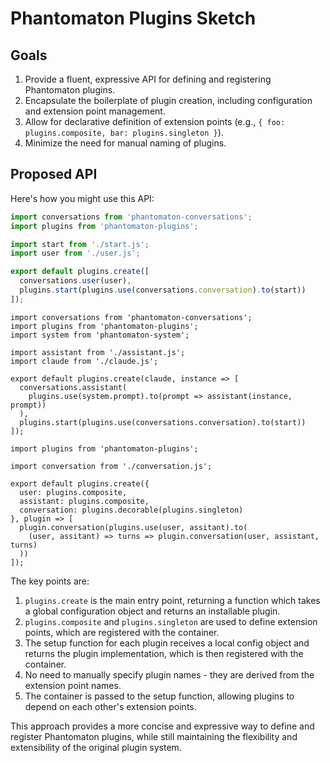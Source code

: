 # Phantomaton Plugins Sketch

## Goals

1. Provide a fluent, expressive API for defining and registering Phantomaton plugins.
2. Encapsulate the boilerplate of plugin creation, including configuration and extension point management.
3. Allow for declarative definition of extension points (e.g., `{ foo: plugins.composite, bar: plugins.singleton }`).
4. Minimize the need for manual naming of plugins.

## Proposed API

Here's how you might use this API:

```javascript
import conversations from 'phantomaton-conversations';
import plugins from 'phantomaton-plugins';

import start from './start.js';
import user from './user.js';

export default plugins.create([
  conversations.user(user),
  plugins.start(plugins.use(conversations.conversation).to(start))
]);
```

```
import conversations from 'phantomaton-conversations';
import plugins from 'phantomaton-plugins';
import system from 'phantomaton-system';

import assistant from './assistant.js';
import claude from './claude.js';

export default plugins.create(claude, instance => [
  conversations.assistant(
    plugins.use(system.prompt).to(prompt => assistant(instance, prompt))
  ),
  plugins.start(plugins.use(conversations.conversation).to(start))
]);
```

```
import plugins from 'phantomaton-plugins';

import conversation from './conversation.js';

export default plugins.create({
  user: plugins.composite,
  assistant: plugins.composite,
  conversation: plugins.decorable(plugins.singleton)
}, plugin => [
  plugin.conversation(plugins.use(user, assitant).to(
    (user, assitant) => turns => plugin.conversation(user, assistant, turns)
  ))
]);
```

The key points are:

1. `plugins.create` is the main entry point, returning a function which takes a global configuration object and returns an installable plugin.
2. `plugins.composite` and `plugins.singleton` are used to define extension points, which are registered with the container.
3. The setup function for each plugin receives a local config object and returns the plugin implementation, which is then registered with the container.
4. No need to manually specify plugin names - they are derived from the extension point names.
5. The container is passed to the setup function, allowing plugins to depend on each other's extension points.

This approach provides a more concise and expressive way to define and register Phantomaton plugins, while still maintaining the flexibility and extensibility of the original plugin system.